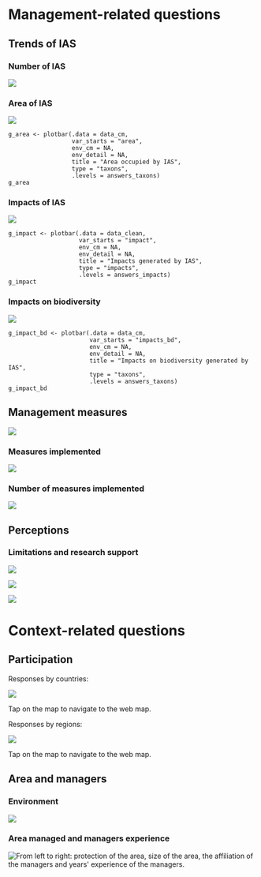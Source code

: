 # Management-related questions

## Trends of IAS

### Number of IAS

![](images/number_ias.PNG)

### Area of IAS

![](images/area_ias.PNG)

```{r Area of IAS}
g_area <- plotbar(.data = data_cm,
                  var_starts = "area", 
                  env_cm = NA, 
                  env_detail = NA, 
                  title = "Area occupied by IAS",
                  type = "taxons", 
                  .levels = answers_taxons)
g_area
```

### Impacts of IAS

![](images/impacts_ias.PNG)

```{r Impacts of IAS}
g_impact <- plotbar(.data = data_clean,
                    var_starts = "impact", 
                    env_cm = NA, 
                    env_detail = NA, 
                    title = "Impacts generated by IAS",
                    type = "impacts", 
                    .levels = answers_impacts)
g_impact
```

### Impacts on biodiversity

![](images/impacts_bd_ias.PNG)

```{r Impacts on biodiversity}
g_impact_bd <- plotbar(.data = data_cm,
                       var_starts = "impacts_bd", 
                       env_cm = NA, 
                       env_detail = NA, 
                       title = "Impacts on biodiversity generated by IAS",
                       type = "taxons", 
                       .levels = answers_taxons)
g_impact_bd
```

## Management measures

![](images/management_measures.PNG)

### Measures implemented

![](images/management_measures_canva.PNG)

### Number of measures implemented

![](images/measures_implemented_n.PNG)

## Perceptions

### Limitations and research support

![](images/limits.PNG)

![](images/research.PNG)

![](images/limitations.PNG)

# Context-related questions

## Participation

Responses by countries:

[![](images/countries.PNG)](https://arcg.is/1i5a5q)

Tap on the map to navigate to the web map.

Responses by regions:

[![](images/regions.PNG)](https://arcg.is/1vS9Ce)

Tap on the map to navigate to the web map.

## Area and managers

### Environment

![](images/environment.PNG)

### Area managed and managers experience

![From left to right: protection of the area, size of the area, the affiliation of the managers and years' experience of the managers.](images/area_managers.PNG)

